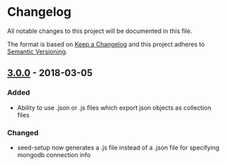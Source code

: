 # Changelog
All notable changes to this project will be documented in this file.

The format is based on [Keep a Changelog](http://keepachangelog.com/en/1.0.0/)
and this project adheres to [Semantic Versioning](http://semver.org/spec/v2.0.0.html).

## [3.0.0] - 2018-03-05
### Added
- Ability to use .json or .js files which export json objects as collection files

### Changed
- seed-setup now generates a .js file instead of a .json file for specifying mongodb connection info


[3.0.0]: <https://github.com/toymachiner62/node-mongo-seeds/compare/v2.3.2...v3.0.0>
